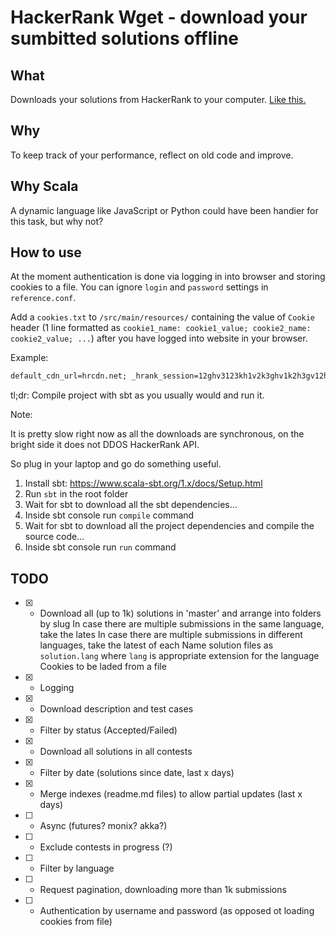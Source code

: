 # HackerRank Wget - download your sumbitted solutions offline

## What

Downloads your solutions from HackerRank to your computer. [Like this.](https://github.com/bitnot/hackerrank-solutions)

## Why 

To keep track of your performance, reflect on old code and improve.

## Why Scala

A dynamic language like JavaScript or Python could have been handier for this task, but why not?


## How to use

At the moment authentication is done via logging in into browser and storing cookies to a file.
You can ignore `login` and `password` settings in `reference.conf`.

Add a `cookies.txt` to `/src/main/resources/` containing the value of `Cookie` header 
(1 line formatted as `cookie1_name: cookie1_value; cookie2_name: cookie2_value; ...`) 
after you have logged into website in your browser.

Example:
```txt
default_cdn_url=hrcdn.net; _hrank_session=12ghv3123kh1v2k3ghv1k2h3gv12hg3v12gh3v1; cdn_url=hrcdn.net; cdn_set=true; __utma=74197771.123123.1523563402.1523563402.1523563402.1; __utmc=123123123; ...
```

tl;dr: Compile project with sbt as you usually would and run it.

Note:

It is pretty slow right now as all the downloads are synchronous, 
on the bright side it does not DDOS HackerRank API. 

So plug in your laptop and go do something useful.

1. Install sbt: https://www.scala-sbt.org/1.x/docs/Setup.html
2. Run `sbt` in the root folder
3. Wait for sbt to download all the sbt dependencies…
4. Inside sbt console run `compile` command
5. Wait for sbt to download all the project dependencies and compile the source code…
6. Inside sbt console run `run` command

## TODO

 - [x] - Download all (up to 1k) solutions in 'master' and arrange into folders by slug
	In case there are multiple submissions in the same language, take the lates
	In case there are multiple submissions in different languages, take the latest of each
	Name solution files as `solution.lang` where `lang` is appropriate extension for the language
	Cookies to be laded from a file
 - [x] - Logging
 - [x] - Download description and test cases
 - [x] - Filter by status (Accepted/Failed)
 - [x] - Download all solutions in all contests
 - [x] - Filter by date (solutions since date, last x days)
 - [x] - Merge indexes (readme.md files) to allow partial updates (last x days)
 - [ ] - Async (futures? monix? akka?)
 - [ ] - Exclude contests in progress (?)
 - [ ] - Filter by language
 - [ ] - Request pagination, downloading more than 1k submissions
 - [ ] - Authentication by username and password (as opposed ot loading cookies from file)
